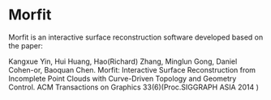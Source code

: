 Morfit
======

Morfit is an interactive surface reconstruction software developed based on the paper:

Kangxue Yin, Hui Huang, Hao(Richard) Zhang, Minglun Gong, Daniel Cohen-or, Baoquan Chen. Morfit: Interactive Surface Reconstruction from Incomplete Point Clouds with Curve-Driven Topology and Geometry Control. ACM Transactions on Graphics 33(6)(Proc.SIGGRAPH ASIA 2014 )
